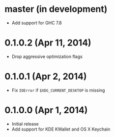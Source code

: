 master (in development)
=======================

- Add support for GHC 7.8

0.1.0.2 (Apr 11, 2014)
======================

- Drop aggressive optimization flags

0.1.0.1 (Apr 2, 2014)
=====================

- Fix `IOError` if `$XDG_CURRENT_DESKTOP` is missing

0.1.0.0 (Apr 1, 2014)
=====================

- Initial release
- Add support for KDE KWallet and OS X Keychain

